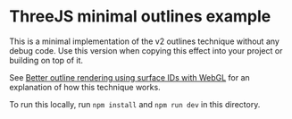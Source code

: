 # ThreeJS minimal outlines example

This is a minimal implementation of the v2 outlines technique without any debug code. Use this version when copying this effect into your project or building on top of it. 

See [Better outline rendering using surface IDs with WebGL](https://omar-shehata.medium.com/better-outline-rendering-using-surface-ids-with-webgl-e13cdab1fd94) for an explanation of how this technique works.

To run this locally, run `npm install` and `npm run dev` in this directory.
